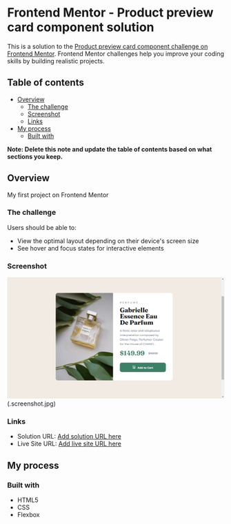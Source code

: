 # Frontend Mentor - Product preview card component solution

This is a solution to the [Product preview card component challenge on Frontend Mentor](https://www.frontendmentor.io/challenges/product-preview-card-component-GO7UmttRfa). Frontend Mentor challenges help you improve your coding skills by building realistic projects. 

## Table of contents

- [Overview](#overview)
  - [The challenge](#the-challenge)
  - [Screenshot](#screenshot)
  - [Links](#links)
- [My process](#my-process)
  - [Built with](#built-with)

**Note: Delete this note and update the table of contents based on what sections you keep.**

## Overview
  My first project on Frontend Mentor

### The challenge

Users should be able to:

- View the optimal layout depending on their device's screen size
- See hover and focus states for interactive elements

### Screenshot

![Screenshot](https://github.com/OlgaBorodchak/Prodact-Card/blob/main/screenshot.jpg)(.screenshot.jpg)

### Links

- Solution URL: [Add solution URL here](https://github.com/OlgaBorodchak/Product-preview-card-component.git)
- Live Site URL: [Add live site URL here](https://olgaborodchak.github.io/Product-preview-card-component/)

## My process

### Built with

- HTML5
- CSS 
- Flexbox



